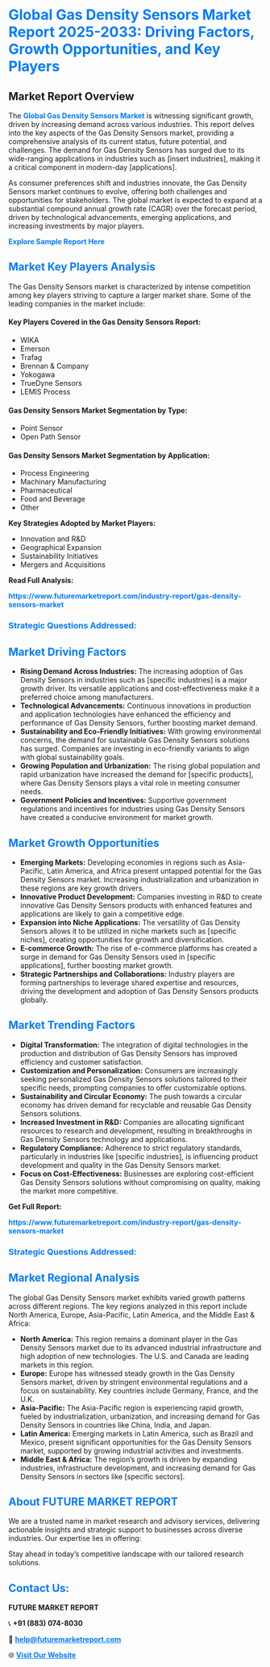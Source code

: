<h1 style="color: #007BFF;">Global Gas Density Sensors Market Report 2025-2033: Driving Factors, Growth Opportunities, and Key Players</h1>

<section id="overview">
<h2>Market Report Overview</h2>
<p>The <a href="https://www.futuremarketreport.com/industry-report/gas-density-sensors-market" style="color: #007BFF; text-decoration: none;"><strong>Global Gas Density Sensors Market</strong></a> is witnessing significant growth, driven by increasing demand across various industries. This report delves into the key aspects of the Gas Density Sensors market, providing a comprehensive analysis of its current status, future potential, and challenges. The demand for Gas Density Sensors has surged due to its wide-ranging applications in industries such as [insert industries], making it a critical component in modern-day [applications].</p>
<p>As consumer preferences shift and industries innovate, the Gas Density Sensors market continues to evolve, offering both challenges and opportunities for stakeholders. The global market is expected to expand at a substantial compound annual growth rate (CAGR) over the forecast period, driven by technological advancements, emerging applications, and increasing investments by major players.</p>
</section>

<section id="overview">
<p><a href="https://www.futuremarketreport.com/request-sample/reportId=81973" style="color: #007BFF; text-decoration: none;"><strong>Explore Sample Report Here</strong></a></p>
</section>

<section id="key-players">
<h2 style="color: #007BFF;">Market Key Players Analysis</h2>
<p>The Gas Density Sensors market is characterized by intense competition among key players striving to capture a larger market share. Some of the leading companies in the market include:</p>
<h4>Key Players Covered in the Gas Density Sensors Report:</h4>
<ul><li>WIKA</li><li>Emerson</li><li>Trafag</li><li>Brennan &amp; Company</li><li>Yokogawa</li><li>TrueDyne Sensors</li><li>LEMIS Process</li></ul>
<h4>Gas Density Sensors Market Segmentation by Type:</h4>
<ul><li>Point Sensor</li><li>Open Path Sensor</li></ul>

<h4>Gas Density Sensors Market Segmentation by Application:</h4>
<ul><li>Process Engineering</li><li>Machinary Manufacturing</li><li>Pharmaceutical</li><li>Food and Beverage</li><li>Other</li></ul>
<p><strong>Key Strategies Adopted by Market Players:</strong></p>
<ul>
<li>Innovation and R&D</li>
<li>Geographical Expansion</li>
<li>Sustainability Initiatives</li>
<li>Mergers and Acquisitions</li>
</ul>
</section>

<section>
<p><strong>Read Full Analysis: </strong></p><a href="https://www.futuremarketreport.com/industry-report/gas-density-sensors-market" style="color: #007BFF; text-decoration: none;"><strong>https://www.futuremarketreport.com/industry-report/gas-density-sensors-market</strong></a>
<h3 style="color: #007BFF;">Strategic Questions Addressed:</h3>
</section>

<section id="driving-factors">
<h2 style="color: #007BFF;">Market Driving Factors</h2>
<ul>
<li><strong>Rising Demand Across Industries:</strong> The increasing adoption of Gas Density Sensors in industries such as [specific industries] is a major growth driver. Its versatile applications and cost-effectiveness make it a preferred choice among manufacturers.</li>
<li><strong>Technological Advancements:</strong> Continuous innovations in production and application technologies have enhanced the efficiency and performance of Gas Density Sensors, further boosting market demand.</li>
<li><strong>Sustainability and Eco-Friendly Initiatives:</strong> With growing environmental concerns, the demand for sustainable Gas Density Sensors solutions has surged. Companies are investing in eco-friendly variants to align with global sustainability goals.</li>
<li><strong>Growing Population and Urbanization:</strong> The rising global population and rapid urbanization have increased the demand for [specific products], where Gas Density Sensors plays a vital role in meeting consumer needs.</li>
<li><strong>Government Policies and Incentives:</strong> Supportive government regulations and incentives for industries using Gas Density Sensors have created a conducive environment for market growth.</li>
</ul>
</section>

<section id="growth-opportunities">
<h2 style="color: #007BFF;">Market Growth Opportunities</h2>
<ul>
<li><strong>Emerging Markets:</strong> Developing economies in regions such as Asia-Pacific, Latin America, and Africa present untapped potential for the Gas Density Sensors market. Increasing industrialization and urbanization in these regions are key growth drivers.</li>
<li><strong>Innovative Product Development:</strong> Companies investing in R&D to create innovative Gas Density Sensors products with enhanced features and applications are likely to gain a competitive edge.</li>
<li><strong>Expansion into Niche Applications:</strong> The versatility of Gas Density Sensors allows it to be utilized in niche markets such as [specific niches], creating opportunities for growth and diversification.</li>
<li><strong>E-commerce Growth:</strong> The rise of e-commerce platforms has created a surge in demand for Gas Density Sensors used in [specific applications], further boosting market growth.</li>
<li><strong>Strategic Partnerships and Collaborations:</strong> Industry players are forming partnerships to leverage shared expertise and resources, driving the development and adoption of Gas Density Sensors products globally.</li>
</ul>
</section>

<section id="trending-factors">
<h2 style="color: #007BFF;">Market Trending Factors</h2>
<ul>
<li><strong>Digital Transformation:</strong> The integration of digital technologies in the production and distribution of Gas Density Sensors has improved efficiency and customer satisfaction.</li>
<li><strong>Customization and Personalization:</strong> Consumers are increasingly seeking personalized Gas Density Sensors solutions tailored to their specific needs, prompting companies to offer customizable options.</li>
<li><strong>Sustainability and Circular Economy:</strong> The push towards a circular economy has driven demand for recyclable and reusable Gas Density Sensors solutions.</li>
<li><strong>Increased Investment in R&D:</strong> Companies are allocating significant resources to research and development, resulting in breakthroughs in Gas Density Sensors technology and applications.</li>
<li><strong>Regulatory Compliance:</strong> Adherence to strict regulatory standards, particularly in industries like [specific industries], is influencing product development and quality in the Gas Density Sensors market.</li>
<li><strong>Focus on Cost-Effectiveness:</strong> Businesses are exploring cost-efficient Gas Density Sensors solutions without compromising on quality, making the market more competitive.</li>
</ul>
</section>

<section>
<p><strong>Get Full Report: </strong></p><a href="https://www.futuremarketreport.com/industry-report/gas-density-sensors-market" style="color: #007BFF; text-decoration: none;"><strong>https://www.futuremarketreport.com/industry-report/gas-density-sensors-market</strong></a>
<h3 style="color: #007BFF;">Strategic Questions Addressed:</h3>
</section>


<section id="regional-analysis">
<h2 style="color: #007BFF;">Market Regional Analysis</h2>
<p>The global Gas Density Sensors market exhibits varied growth patterns across different regions. The key regions analyzed in this report include North America, Europe, Asia-Pacific, Latin America, and the Middle East & Africa:</p>
<ul>
<li><strong>North America:</strong> This region remains a dominant player in the Gas Density Sensors market due to its advanced industrial infrastructure and high adoption of new technologies. The U.S. and Canada are leading markets in this region.</li>
<li><strong>Europe:</strong> Europe has witnessed steady growth in the Gas Density Sensors market, driven by stringent environmental regulations and a focus on sustainability. Key countries include Germany, France, and the U.K.</li>
<li><strong>Asia-Pacific:</strong> The Asia-Pacific region is experiencing rapid growth, fueled by industrialization, urbanization, and increasing demand for Gas Density Sensors in countries like China, India, and Japan.</li>
<li><strong>Latin America:</strong> Emerging markets in Latin America, such as Brazil and Mexico, present significant opportunities for the Gas Density Sensors market, supported by growing industrial activities and investments.</li>
<li><strong>Middle East & Africa:</strong> The region’s growth is driven by expanding industries, infrastructure development, and increasing demand for Gas Density Sensors in sectors like [specific sectors].</li>
</ul>
</section>

<footer>
<h2 style="color: #007BFF;">About FUTURE MARKET REPORT</h2>
<p>We are a trusted name in market research and advisory services, delivering actionable insights and strategic support to businesses across diverse industries. Our expertise lies in offering:</p>

<p>Stay ahead in today’s competitive landscape with our tailored research solutions.</p>

<h2 style="color: #007BFF;">Contact Us:</h2>
<p><strong>FUTURE MARKET REPORT</strong></p>
<p>📞 <strong>+91 (883) 074-8030</strong></p>
<p>📧 <strong><a href="mailto:help@futuremarketreport.com" style="color: #007BFF;">help@futuremarketreport.com</a></strong></p>
<p>🌐 <strong><a href="https://www.futuremarketreport.com/" style="color: #007BFF;">Visit Our Website</a></strong></p>
</footer>